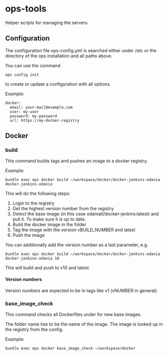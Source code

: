# ops-tools

Helper scripts for managing the servers.

## Configuration

The configuration file ops-config.yml is searched either under /etc or the directory of the ops installation and all paths above.

You can use the command
```
ops config init
```
to create or update a configuration with all options.

Example:
```
docker:
  email: your-mail@example.com
  user: my-user
  password: my-password
  url: https://my-docker-registry
```

## Docker

### build

This command builds tags and pushes an image to a docker registry.

Example:
```
bundle exec ops docker build ~/workspace/docker/docker-jenkins-odania docker-jenkins-odania
```

This will do the following steps:
1. Login to the registry
2. Get the highest version number from the registry
3. Detect the base image (in this case odaniait/docker-jenkins:latest) and pull it. To make sure it is up to date.
4. Build the docker image in the folder
5. Tag the image with the version vBUILD_NUMBER and latest
6. Push the image

You can additionally add the version number as a last parameter, e.g.
```
bundle exec ops docker build ~/workspace/docker/docker-jenkins-odania docker-jenkins-odania 10
```
This will build and push to v10 and latest.

#### Version numbers

Version numbers are expected to be in tags like v1 (vNUMBER in general).

### base_image_check

This command checks all Dockerfiles under <folder> for new base images.

The folder name has to be the name of the image. The image is looked up in the registry from the config.

Example:
```
bundle exec ops docker base_image_check ~/workspace/docker
```
